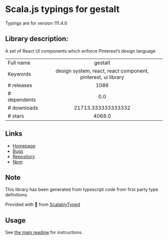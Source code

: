 
# Scala.js typings for gestalt

Typings are for version 111.4.0

## Library description:
A set of React UI components which enforce Pinterest’s design language

|                    |                 |
| ------------------ | :-------------: |
| Full name          | gestalt |
| Keywords           | design system, react, react component, pinterest, ui library |
| # releases         | 1086 |
| # dependents       | 0.0 |
| # downloads        | 21713.333333333332 |
| # stars            | 4068.0 |

## Links
- [Homepage](https://gestalt.pinterest.systems/)
- [Bugs](https://github.com/pinterest/gestalt/issues)
- [Repository](https://github.com/pinterest/gestalt)
- [Npm](https://www.npmjs.com/package/gestalt)
    


## Note
This library has been generated from typescript code from first party type definitions.

Provided with :purple_heart: from [ScalablyTyped](https://github.com/oyvindberg/ScalablyTyped)

## Usage
See [the main readme](../../readme.md) for instructions.


